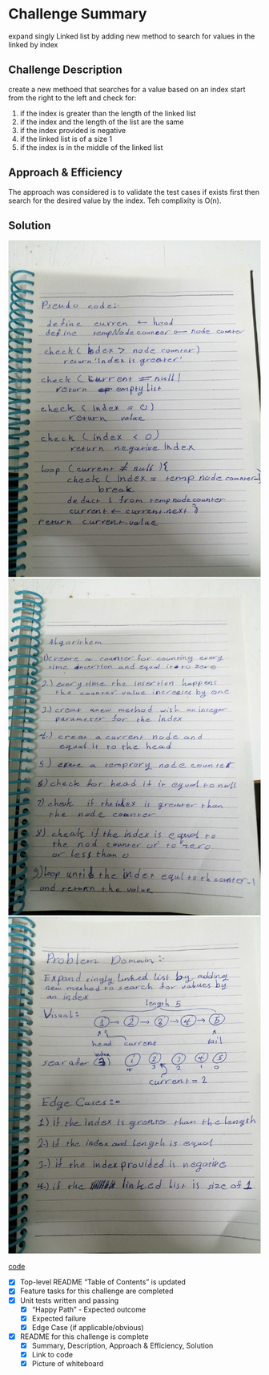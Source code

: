 # Challenge Summary

expand singly Linked list by adding new method to search for values in the linked by index

## Challenge Description

create a new methoed that searches for a value based on an index start from the right to the left and check for:

1. if the index is greater than the length of the linked list
2. if the index and the length of the list are the same
3. if the index provided is negative
4. if the linked list is of a size 1
5. if the index is in the middle of the linked list

## Approach & Efficiency

The approach was considered is to validate the test cases if exists first then search for the desired value by the index.
Teh complixity is O(n).

## Solution

![linked list 3](https://github.com/anassawalha95/data-structures-and-algorithms/blob/main/Data-Structures/assests/kthFromEnd1.jpg?raw=true)
![linked list 3](https://github.com/anassawalha95/data-structures-and-algorithms/blob/main/Data-Structures/assests/kthFromEnd2.jpg)
![linked list 3](https://github.com/anassawalha95/data-structures-and-algorithms/blob/main/Data-Structures/assests/kthFromEnd3.jpg)

[code](https://github.com/anassawalha95/data-structures-and-algorithms/tree/main/Data-Structures/ll-kth-from-end)

- [x] Top-level README “Table of Contents” is updated
- [x] Feature tasks for this challenge are completed
- [x] Unit tests written and passing
  - [x] “Happy Path” - Expected outcome
  - [x] Expected failure
  - [x] Edge Case (if applicable/obvious)
- [x] README for this challenge is complete
  - [x] Summary, Description, Approach & Efficiency, Solution
  - [x] Link to code
  - [x] Picture of whiteboard

